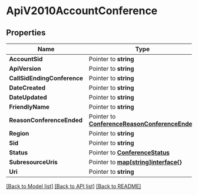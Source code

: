# ApiV2010AccountConference

## Properties

Name | Type | Description | Notes
------------ | ------------- | ------------- | -------------
**AccountSid** | Pointer to **string** |  | [optional] 
**ApiVersion** | Pointer to **string** |  | [optional] 
**CallSidEndingConference** | Pointer to **string** |  | [optional] 
**DateCreated** | Pointer to **string** |  | [optional] 
**DateUpdated** | Pointer to **string** |  | [optional] 
**FriendlyName** | Pointer to **string** |  | [optional] 
**ReasonConferenceEnded** | Pointer to [**ConferenceReasonConferenceEnded**](conference_reason_conference_ended.md) |  | [optional] 
**Region** | Pointer to **string** |  | [optional] 
**Sid** | Pointer to **string** |  | [optional] 
**Status** | Pointer to [**ConferenceStatus**](conference_status.md) |  | [optional] 
**SubresourceUris** | Pointer to [**map[string]interface{}**](.md) |  | [optional] 
**Uri** | Pointer to **string** |  | [optional] 

[[Back to Model list]](../README.md#documentation-for-models) [[Back to API list]](../README.md#documentation-for-api-endpoints) [[Back to README]](../README.md)


